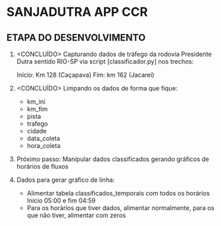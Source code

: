 # SANJADUTRA APP CCR

## ETAPA DO DESENVOLVIMENTO

1. <CONCLUÍDO> Capturando dados de tráfego da rodovia Presidente Dutra sentido RIO-SP via script [classificador.py] nos trechos:

    Início: Km 128 (Caçapava)
    Fim: km 162 (Jacareí)

2. <CONCLUÍDO> Limpando os dados de forma que fique:

   - km_ini
   - km_fim
   - pista
   - trafego
   - cidade
   - data_coleta
   - hora_coleta

3. Próximo passo: Manipular dados classificados gerando gráficos de horários de fluxos

   
4. Dados para gerar gráfico de linha:

    - Alimentar tabela classificados_temporais com todos os horários Início 05:00 e fim 04:59
    - Para os horários que tiver dados, alimentar normalmente, para os que não tiver, alimentar com zeros
